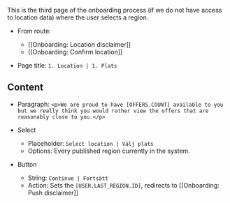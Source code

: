 This is the third page of the onboarding process (if we do not have access to location data) where the user selects a region.

* From route:
  * [[Onboarding: Location disclaimer]]
  * [[Onboarding: Confirm location]]

* Page title: `1. Location | 1. Plats`

## Content
* Paragraph: `<p>We are proud to have [OFFERS.COUNT] available to you but we really think you would rather view the offers that are reasonably close to you.</p>`
 
* Select
  * Placeholder: `Select location | Välj plats`
  * Options: Every published region currently in the system.
* Button
  * String: `Continue | Fortsätt`
  * Action: Sets the `[USER.LAST_REGION.ID]`, redirects to [[Onboarding: Push disclaimer]]
